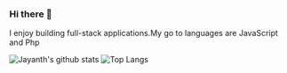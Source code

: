 ### Hi there 👋
I enjoy building full-stack applications.My go to languages are JavaScript and Php

![Jayanth's github stats](https://github-readme-stats.vercel.app/api?username=Jayanthbm&show_icons=true)
![Top Langs](https://github-readme-stats.vercel.app/api/top-langs/?username=Jayanthbm)

